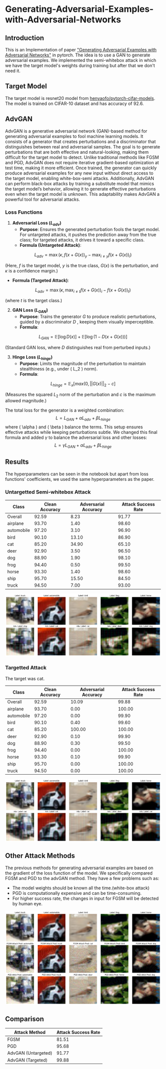 # Generating-Adversarial-Examples-with-Adversarial-Networks

## Introduction

This is an Implementation of paper ["Generating Adversarial Examples with Adversarial Networks"](https://arxiv.org/abs/1801.02610) in pytorch. The idea is to use a GAN to generate adversarial examples. We implemented the semi-whitebox attack in which we have the target model's weights during training but after that we don't need it.



## Target Model

The target model is resnet20 model from [henyaofo/pytorch-cifar-models](henyaofo/pytorch-cifar-models). The model is trained on CIFAR-10 dataset and has accuracy of 92.6.


## AdvGAN
AdvGAN is a generative adversarial network (GAN)-based method for generating adversarial examples to fool machine learning models. It consists of a generator that creates perturbations and a discriminator that distinguishes between real and adversarial samples. The goal is to generate perturbations that are both effective and natural-looking, making them difficult for the target model to detect. Unlike traditional methods like FGSM and PGD, AdvGAN does not require iterative gradient-based optimization at test time, making it more efficient. Once trained, the generator can quickly produce adversarial examples for any new input without direct access to the target model, enabling white-box-semi attacks. Additionally, AdvGAN can perform black-box attacks by training a substitute model that mimics the target model’s behavior, allowing it to generate effective perturbations even when the target model is unknown. This adaptability makes AdvGAN a powerful tool for adversarial attacks.

### Loss Functions

1. **Adversarial Loss ($L_{adv}$)**  
   - **Purpose**: Ensures the generated perturbation fools the target model. For untargeted attacks, it pushes the prediction away from the true class; for targeted attacks, it drives it toward a specific class.
   - **Formula (Untargeted Attack)**:
```math
L_{adv} = \max(\kappa, f(x + G(x))_y - \max_{i \neq y} f(x + G(x))_i)
```
   (Here, $f$ is the target model, $y$ is the true class, $G(x)$ is the perturbation, and $\kappa$ is a confidence margin.)
   - **Formula (Targeted Attack)**:
```math
L_{adv} = \max(\kappa, \max_{i \neq t} f(x + G(x))_i - f(x + G(x))_t)
```
   (where $t$ is the target class.)

2. **GAN Loss ($L_{GAN}$)**  
   - **Purpose**: Trains the generator $G$ to produce realistic perturbations, guided by a discriminator $D$ , keeping them visually imperceptible.
   - **Formula**:
```math
L_{GAN} = \mathbb{E}[\log D(x)] + \mathbb{E}[\log(1 - D(x + G(x)))]
```
   (Standard GAN loss, where $D$ distinguishes real from perturbed inputs.)

3. **Hinge Loss ($L_{hinge}$)**  
   - **Purpose**: Limits the magnitude of the perturbation to maintain stealthiness (e.g., under \( L_2 \) norm).
   - **Formula**:
```math
L_{hinge} = \mathbb{E}_x[max(0,||G(x)||_2 - c]
```
   (Measures the squared $L_2$ norm of the perturbation and $c$ is the maximum allowed magnitude.)

The total loss for the generator is a weighted combination: $$ L = L_{GAN} + \alpha L_{adv} + \beta L_{hinge} $$ where \( \alpha \) and \( \beta \) balance the terms. This setup ensures effective attacks while keeping perturbations subtle. We changed this final formula and added $\gamma$ to balance the adversarial loss and other losses: $$ L = \gamma L_{GAN} + \alpha L_{adv} + \beta L_{hinge} $$

## Results

The hyperparameters can be seen in the notebook but apart from loss functions' coefficients, we used the same hyperparameters as the paper.

### Untargetted Semi-whitebox Attack

| Class      | Clean Accuracy | Adversarial Accuracy | Attack Success Rate |
|------------|----------------|----------------------|---------------------|
| Overall    | 92.59          | 8.23                 | 91.77               |
| airplane   | 93.70          | 1.40                 | 98.60               |
| automobile | 97.20          | 3.10                 | 96.90               |
| bird       | 90.10          | 13.10                | 86.90               |
| cat        | 85.20          | 34.90                | 65.10               |
| deer       | 92.90          | 3.50                 | 96.50               |
| dog        | 88.90          | 1.90                 | 98.10               |
| frog       | 94.40          | 0.50                 | 99.50               |
| horse      | 93.30          | 1.40                 | 98.60               |
| ship       | 95.70          | 15.50                | 84.50               |
| truck      | 94.50          | 7.00                 | 93.00               |

![untargetted-attack](./imgs/untargetted-attack.png)


### Targetted Attack

The target was cat.

| Class      | Clean Accuracy | Adversarial Accuracy | Attack Success Rate |
|------------|----------------|----------------------|---------------------|
| Overall    | 92.59          | 10.09                | 99.88               |
| airplane   | 93.70          | 0.00                 | 100.00              |
| automobile | 97.20          | 0.00                 | 99.90               |
| bird       | 90.10          | 0.40                 | 99.60               |
| cat        | 85.20          | 100.00               | 100.00              |
| deer       | 92.90          | 0.10                 | 99.90               |
| dog        | 88.90          | 0.30                 | 99.50               |
| frog       | 94.40          | 0.00                 | 100.00              |
| horse      | 93.30          | 0.10                 | 99.90               |
| ship       | 95.70          | 0.00                 | 100.00              |
| truck      | 94.50          | 0.00                 | 100.00              |

![targetted-attack](./imgs/targetted-attack.png)



## Other Attack Methods

 The previous methods for generating adversarial examples are based on the gradient of the loss function of the model. We specifically compared FGSM and PGD to the advGAN method. They have a few problems such as:

 * The model weights should be known all the time.(white-box attack)
 * PGD is computationally expensive and can be time-consuming.
 * For higher success rate, the changes in input for FGSM will be detected by human eye.

 ![FGSM-PGD-Attacks](./imgs/pgd-fgsm-attacks.png)


 ## Comparison

| Attack Method       | Attack Success Rate |
|---------------------|---------------------|
| FGSM                | 81.51               |
| PGD                 | 95.68               |
| AdvGAN (Untargeted) | 91.77               |
| AdvGAN (Targeted)   | 99.88               |






